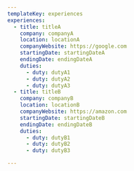 ```yaml
---
templateKey: experiences
experiences:
  - title: titleA
    company: companyA
    location: locationA
    companyWebsite: https://google.com
    startingDate: startingDateA
    endingDate: endingDateA
    duties:
      - duty: dutyA1
      - duty: dutyA2
      - duty: dutyA3
  - title: titleB
    company: companyB
    location: locationB
    companyWebsite: https://amazon.com
    startingDate: startingDateB
    endingDate: endingDateB
    duties:
      - duty: dutyB1
      - duty: dutyB2
      - duty: dutyB3

---
```


